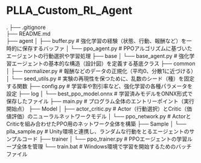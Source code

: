 # PLLA_Custom_RL_Agent
.
├── .gitignore                      
├── README.md                       
├── agent
│   ├── buffer.py                   # 強化学習の経験（状態、行動、報酬など）を一時的に保存するバッファ
│   └── ppo_agent.py                # PPOアルゴリズムに基づいたエージェントの行動選択や学習処理
├── base
│   └── base_agent.py               # 強化学習エージェントの基本的な構造（設計図）を定義する基底クラス
├── common
│   ├── normalizer.py               # 報酬などのデータの正規化（平均0、分散1に近づける）
│   └── seed_utils.py               # 実験の再現性を保つために、乱数のシード（種）を固定する関数
├── config.py                       # 学習率や割引率など、強化学習の各種パラメータを設定
├── log
│   └── best_ppo_model.onnx         # 学習済みモデルをONNX形式で保存したファイル
├── main.py                         # プログラム全体のエントリーポイント（実行開始点）
├── Model
│   ├── actor_critic.py             # Actor（行動選択）とCritic（価値評価）のニューラルネットワークモデル
│   └── ppo_network.py              # ActorとCriticを組み合わせたPPO用のネットワーク全体を構築
├── Sample
│   └── plla_sample.py              # Unity環境と連携し、ランダムな行動をとるエージェントのサンプルコード
├── trainer
│   └── ppo_trainer.py              # PPOエージェントの学習ループ全体を管理
└── train.bat                       # Windows環境で学習を開始するためのバッチファイル